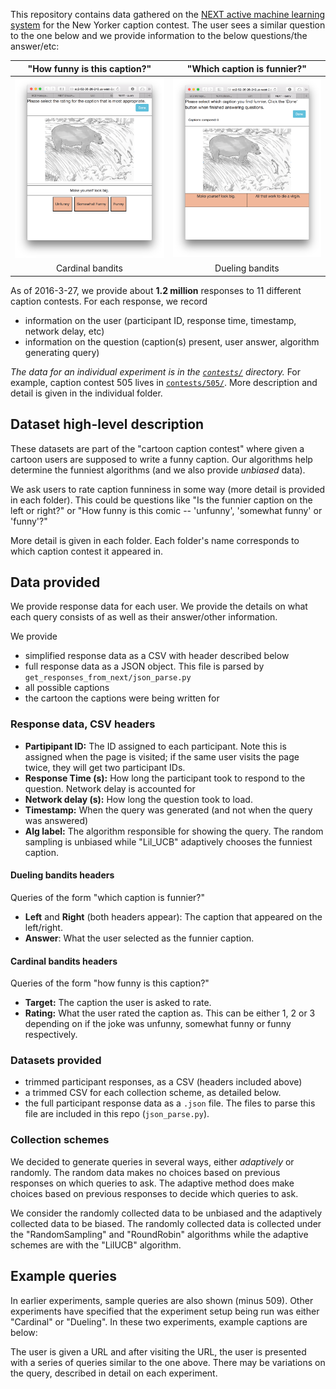 This repository contains data gathered on the 
[NEXT active machine learning system] 
for the New Yorker caption contest. The user sees a similar question to
the one below and we provide information to the below questions/the answer/etc:

| "How funny is this caption?"            | "Which caption is funnier?"            |
| :------:                                | :-----:                                |
| ![](example_queries/query_cardinal.png) | ![](example_queries/query_dueling.png) |
| Cardinal bandits                        | Dueling bandits                        |

As of 2016-3-27, we provide about **1.2 million** responses to 11 different
caption contests. For each response, we record

* information on the user (participant ID, response time, timestamp, network
  delay, etc)
* information on the question (caption(s) present, user answer, algorithm
  generating query)

*The data for an individual experiment is in the [`contests/`] directory.* For
example, caption contest 505 lives in [`contests/505/`]. More description and
detail is given in the individual folder.

[`contests/`]:contests/
[`contests/505/`]:contests/505

## Dataset high-level description
These datasets are part of the "cartoon caption contest" where given a cartoon
users are supposed to write a funny caption. Our algorithms help determine the
funniest algorithms (and we also provide *unbiased* data).

We ask users to rate caption funniness in some way (more detail is provided in
each folder). This could be questions like "Is the funnier caption on the left
or right?" or "How funny is this comic -- 'unfunny', 'somewhat funny' or
'funny'?"

More detail is given in each folder. Each folder's name corresponds to
which caption contest it appeared in.

## Data provided
We provide response data for each user. We provide the details on what each
query consists of as well as their answer/other information.

We provide

* simplified response data as a CSV with header described below
* full response data as a JSON object. This file is parsed by
  `get_responses_from_next/json_parse.py`
* all possible captions
* the cartoon the captions were being written for

### Response data, CSV headers
* **Partipipant ID:** The ID assigned to each participant. Note this is
  assigned when the page is visited; if the same user visits the page twice,
  they will get two participant IDs.
* **Response Time (s):** How long the participant took to respond to the
  question. Network delay is accounted for
* **Network delay (s):** How long the question took to load.
* **Timestamp:** When the query was generated (and not when the query was
  answered)
* **Alg label:** The algorithm responsible for showing the query. The random
  sampling is unbiased while "Lil_UCB" adaptively chooses the funniest caption.

#### Dueling bandits headers
Queries of the form "which caption is funnier?"

* **Left** and **Right** (both headers appear): The caption that appeared on the left/right.
* **Answer**: What the user selected as the funnier caption.

#### Cardinal bandits headers
Queries of the form "how funny is this caption?"

* **Target:** The caption the user is asked to rate.
* **Rating:** What the user rated the caption as. This can be either 1, 2 or 3
  depending on if the joke was unfunny, somewhat funny or funny respectively.

### Datasets provided
* trimmed participant responses, as a CSV (headers included above)
* a trimmed CSV for each collection scheme, as detailed below.
* the full participant response data as a `.json` file. The files to parse this
  file are included in this repo (`json_parse.py`).

### Collection schemes
We decided to generate queries in several ways, either *adaptively* or
randomly. The random data makes no choices based on previous responses on which
queries to ask. The adaptive method does make choices based on previous
responses to decide which queries to ask.

We consider the randomly collected data to be unbiased and the adaptively
collected data to be biased. The randomly collected data is collected under the
"RandomSampling" and "RoundRobin" algorithms while the adaptive schemes are
with the "LilUCB" algorithm.

[499]:contests/499/
[497]:contests/497/
[505]:contests/505/
[507]:contests/507/
[New Yorker Caption Contest]:http://contest.newyorker.com
[Cartoon Lounge: Show Me the Funny]:http://www.newyorker.com/cartoons/bob-mankoff/cartoon-lounge-show-me-the-funny

## Example queries
In earlier experiments, sample queries are also shown (minus 509). Other experiments have specified that the experiment setup being
run was either "Cardinal" or "Dueling". In these two experiments, example
captions are below:

The user is given a URL and after visiting the URL, the user is presented with
a series of queries similar to the one above. There may be variations on the
query, described in detail on each experiment.

[NEXT]:http://nextml.org/
[NEXT active machine learning system]:http://nextml.org/
